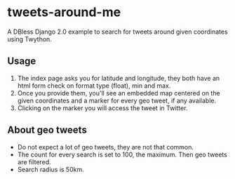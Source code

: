 # tweets-around-me

A DBless Django 2.0 example to search for tweets around given coordinates using Twython.

## Usage
1. The index page asks you for latitude and longitude, they both have an html form check on format type (float), min and max. 
2. Once you provide them, you'll see an embedded map centered on the given coordinates and a marker for every geo tweet, if any available. 
3. Clicking on the marker you will access the tweet in Twitter. 

## About geo tweets
* Do not expect a lot of geo tweets, they are not that common.
* The count for every search is set to 100, the maximum. Then geo tweets are filtered.
* Search radius is 50km.
